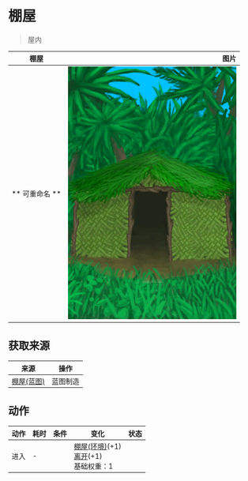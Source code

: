 # 棚屋  
> 屋内  
  
  棚屋  |   图片   
 ----  |  ----:   
 ** 可重命名 **  |  ![](Sprite/Shed.png)   
  
## 获取来源  
来源  |  操作  
----  |  ----  
[棚屋(蓝图)](Bp_Shed.md)  |  蓝图制造  
## 动作  
动作  |  耗时  |  条件  |  变化  |  状态  
----  |  ----  |  ----  |  ----  |  ----  
进入<br>  |  -  |    |  [棚屋(环境)](Env_Shed.md)(+1)<br>[离开](ShedExit.md)(+1)<br>基础权重：1<br>  |    
